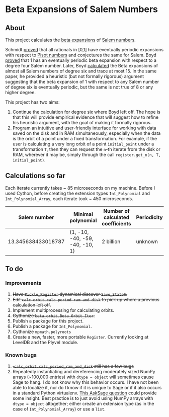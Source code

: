 # Beta Expansions of Salem Numbers

## About

This project calculates the [beta expansions](https://en.wikipedia.org/wiki/Non-integer_base_of_numeration) of [Salem numbers](https://en.wikipedia.org/wiki/Salem_number). 

Schmidt [proved](https://londmathsoc.onlinelibrary.wiley.com/doi/abs/10.1112/blms/12.4.269) that all rationals in [0,1] have eventually periodic expansions with respect to [Pisot numbers](https://en.wikipedia.org/wiki/Pisot%E2%80%93Vijayaraghavan_number) and conjectures the same for Salem. Boyd [proved](https://www.degruyter.com/document/doi/10.1515/9783110852790.57/html) that 1 has an eventually periodic beta expansion with respect to a degree four Salem number. Later, Boyd [calculated](https://www.ams.org/journals/mcom/1996-65-214/S0025-5718-96-00700-4/S0025-5718-96-00700-4.pdf) the Beta expansions of almost all Salem numbers of degree six and trace at most 15. In the same paper, he provided a heuristic (but not formally rigorous) argument suggesting that the beta expansion of 1 with respect to any Salem number of degree six is eventually periodic, but the same is not true of 8 or any higher degree.  

This project has two aims:

1. Continue the calculation for degree six where Boyd left off. The hope is that this will provide empirical evidence that will suggest how to refine his heuristic argument, with the goal of making it formally rigorous.
2. Program an intuitive and user-friendly interface for working with data saved on the disk and in RAM simultaneously, especially when the data is the orbit of a point under a fixed transformation. For example, if the user is calculating a very long orbit of a point `initial_point` under a transformation `T`, then they can request the `n`-th iterate from the disk or RAM, wherever it may be, simply through the call `register.get_n(n, T, initial_point)`.

## Calculations so far

Each iterate currently takes ~ 85 microseconds on my machine. Before I used Cython, before creating the extension types `Int_Polynomial` and `Int_Polynomial_Array`, each iterate took ~ 450 microseconds.

| Salem number       | Minimal polynomial              | Number of calculated coefficients | Periodicity |
| -------------------|-------------------------------- | --------------------------------- | ----------- |
| 13.345638433018787 | (1, -10, -40, -59, -40, -10, 1) | 2 billion                         | unknown     |

## To do

### Improvements

1. ~~Have `Pickle_Register` dynamical discover `Save_State`s.~~
2. ~~Edit `calc_orbit.calc_period_ram_and_disk` to pick up where a previous calculation left off.~~
3. Implement multiprocessing for calculating orbits.
4. ~~Cythonize `beta_orbit.Beta_Orbit_Iter`.~~
5. Publish a package for this project.
6. Publish a package for `Int_Polynomial`.
7. Cythonize `mpmath.polyroots`
8. Create a new, faster, more portable `Register`. Currently looking at LevelDB and the Plyvel module.

### Known bugs

1. ~~.`calc_orbit.calc_period_ram_and_disk` still has a few bugs~~
2. Repeatedly instantiating and dereferencing moderately sized NumPy arrays (~100,000 entries) with `dtype = object` will sometimes cause Sage to hang. I do not know why this behavior occurs. I have not been able to localize it, nor do I know if it is unique to Sage or if it also occurs in a standard Python virtualenv. [This AskSage question](https://ask.sagemath.org/question/53245/why-is-numpy-slower-inside-of-a-sage-notebook/) could provide some insight. Best practice is to just avoid using NumPy arrays with `dtype = object` altogether; either create an extension type (as in the case of `Int_Polynomial_Array`) or use a `list`.
